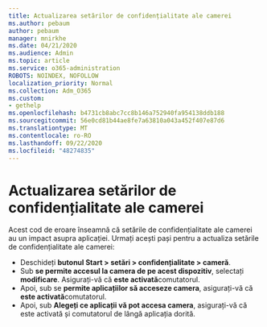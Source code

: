 ```yaml
---
title: Actualizarea setărilor de confidențialitate ale camerei
ms.author: pebaum
author: pebaum
manager: mnirkhe
ms.date: 04/21/2020
ms.audience: Admin
ms.topic: article
ms.service: o365-administration
ROBOTS: NOINDEX, NOFOLLOW
localization_priority: Normal
ms.collection: Adm_O365
ms.custom:
- gethelp
ms.openlocfilehash: b4731cb8abc7cc8b146a752940fa954138ddb188
ms.sourcegitcommit: 56e0cd81b44ae8fe7a63810a043a452f407e87d6
ms.translationtype: MT
ms.contentlocale: ro-RO
ms.lasthandoff: 09/22/2020
ms.locfileid: "48274835"
---
```

# <a name="update-your-cameras-privacy-settings"></a>Actualizarea setărilor de confidențialitate ale camerei

Acest cod de eroare înseamnă că setările de confidențialitate ale camerei au un impact asupra aplicației. Urmați acești pași pentru a actualiza setările de confidențialitate ale camerei:

- Deschideți **butonul Start > setări > confidențialitate > cameră**.
- Sub **se permite accesul la camera de pe acest dispozitiv**, selectați **modificare**. Asigurați-vă că **este activată**comutatorul.
- Apoi, sub se **permite aplicațiilor să acceseze camera**, asigurați-vă că **este activată**comutatorul.
- Apoi, sub **Alegeți ce aplicații vă pot accesa camera**, asigurați-vă că este activată și comutatorul de lângă aplicația dorită.
